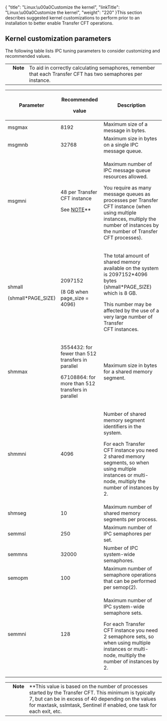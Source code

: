 {
    "title": "Linux:\u00a0Customize the kernel",
    "linkTitle": "Linux:\u00a0Customize the kernel",
    "weight": "220"
}This section describes suggested kernel customizations to perform prior to an installation to better enable Transfer CFT operations.

## Kernel customization parameters

The following table lists IPC tuning parameters to consider customizing and recommended values.

<table cellpadding="0" cellspacing="0">
   <col/>
   <col/>
   <col/>
      <tr>
         <td valign="top">         </td>
         <td valign="top"><span><b>Note</b></span>
         </td>
         <td data-mc-autonum="&lt;b&gt;Note&lt;/b&gt;" valign="top">To aid in correctly calculating semaphores, remember that each <span>Transfer CFT</span> has two semaphores per instance.          </td>
      </tr>
</table>

<table cellspacing="0">
   <col/>
   <col/>
   <col/>
   <thead>
      <tr>
         <th>Parameter</th>
         <th>
            <p>Recommended </p>
            <p>value</p>
</th>
         <th>Description</th>
      </tr>
   </thead>
   <tbody>
      <tr>
         <td>msgmax          </td>
         <td>8192         </td>
         <td>Maximum size of a message in bytes.         </td>
      </tr>
      <tr>
         <td>msgmnb          </td>
         <td>32768         </td>
         <td>Maximum size in bytes on a single IPC message queue.         </td>
      </tr>
      <tr>
         <td>msgmni          </td>
         <td>
            <p>48 per <span>Transfer CFT</span> instance</p>
            <p>See <a href="#note_linux">NOTE</a>**</p>
         </td>
         <td>
            <p>Maximum number of IPC message queue resources allowed. </p>
            <p>You require as many message queues as processes per Transfer CFT instance (when using multiple instances, multiply the number of instances by the number of Transfer CFT processes).</p>
         </td>
      </tr>
      <tr>
         <td>
            <p>shmall</p>
            <p>(shmall*PAGE_SIZE)</p>
         </td>
         <td>
            <p>2097152</p>
            <p>(8 GB when page_size = 4096)</p>
         </td>
         <td>
            <p>The total amount of shared memory available on the system is 2097152*4096 bytes (shmall*PAGE_SIZE) which is 8 GB. </p>
            <p>This number may be affected by the use of a very large number of Transfer CFT instances.</p>
         </td>
      </tr>
      <tr>
         <td>shmmax          </td>
         <td>
            <p>3554432: for fewer than 512 transfers in parallel</p>
            <p>67108864: for more than 512 transfers in parallel</p>
         </td>
         <td>Maximum size in bytes for a  shared memory segment.         </td>
      </tr>
      <tr>
         <td>shmmni          </td>
         <td>4096         </td>
         <td>
            <p>Number of  shared memory segment identifiers in the system.</p>
            <p>For each Transfer CFT instance you need 2 shared memory segments, so when using multiple instances or multi-node, multiply the number of instances by 2. </p>
         </td>
      </tr>
      <tr>
         <td>shmseg          </td>
         <td>10         </td>
         <td>Maximum number of  shared memory segments per process.         </td>
      </tr>
      <tr>
         <td>semmsl          </td>
         <td>250         </td>
         <td>Maximum number of  IPC semaphores per set.         </td>
      </tr>
      <tr>
         <td>semmns          </td>
         <td>32000         </td>
         <td>Number of IPC system-wide semaphores.         </td>
      </tr>
      <tr>
         <td>semopm          </td>
         <td>100         </td>
         <td>Maximum number of semaphore operations that can be performed per semop(2).         </td>
      </tr>
      <tr>
         <td>semmni          </td>
         <td>128         </td>
         <td>
            <p>Maximum number of  IPC system-wide semaphore sets.</p>
            <p>For each Transfer CFT instance you need 2 semaphore sets, so when using multiple instances or multi-node, multiply the number of instances by 2.</p>
         </td>
      </tr>
   </tbody>
</table>

<table cellpadding="0" cellspacing="0">
   <col/>
   <col/>
   <col/>
      <tr>
         <td valign="top">         </td>
         <td valign="top"><span><b>Note</b></span>
         </td>
         <td data-mc-autonum="&lt;b&gt;Note&lt;/b&gt;" valign="top"><a name="note_linux"></a>**This value is based on the number of processes started by the Transfer CFT. This minimum is typically 7, but can be in excess of 40 depending on the values for maxtask, sslmtask, Sentinel if enabled, one task for each exit, etc.         </td>
      </tr>
</table>
